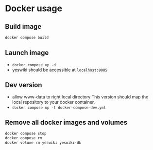 # Docker usage

## Build image

```bash
docker compose build
```

## Launch image

- `docker compose up -d`
- yeswiki should be accessible at `localhost:8085`

## Dev version

- allow www-data to right local directory
  This version should map the local repository to your docker container.
- `docker compose up -f docker-compose-dev.yml`

## Remove all docker images and volumes

```bash
docker compose stop
docker compose rm
docker volume rm yeswiki yeswiki-db
```
